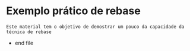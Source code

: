 # Exemplo prático de rebase

```
Este material tem o objetivo de demostrar um pouco da capacidade da técnica de rebase
```

* end file

